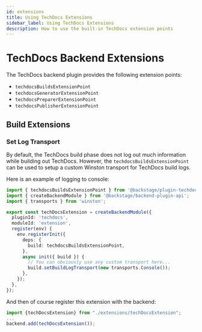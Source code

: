 ```yaml
---
id: extensions
title: Using TechDocs Extensions
sidebar_label: Using TechDocs Extensions
description: How to use the built-in TechDocs extension points
---
```


# TechDocs Backend Extensions

The TechDocs backend plugin provides the following extension points:

- `techdocsBuildsExtensionPoint`
- `techdocsGeneratorExtensionPoint`
- `techdocsPreparerExtensionPoint`
- `techdocsPublisherExtensionPoint`

## Build Extensions

### Set Log Transport

By default, the TechDocs build phase does not log out much information while building out TechDocs. However, the
`techdocsBuildsExtensionPoint` can be used to setup a custom Winston transport for TechDocs build logs.

Here is an example of logging to console:

```typescript jsx title="packages/backend/src/extensions/techDocsExtension.ts"
import { techdocsBuildsExtensionPoint } from '@backstage/plugin-techdocs-backend';
import { createBackendModule } from '@backstage/backend-plugin-api';
import { transports } from 'winston';

export const techDocsExtension = createBackendModule({
  pluginId: 'techdocs',
  moduleId: 'extension',
  register(env) {
    env.registerInit({
      deps: {
        build: techdocsBuildsExtensionPoint,
      },
      async init({ build }) {
        // You can obviously use any custom transport here...
        build.setBuildLogTransport(new transports.Console());
      },
    });
  },
});
```

And then of course register this extension with the backend:

```typescript jsx title="packages/backend/src/index.ts"
import {techDocsExtension} from "./extensions/techDocsExtension";
...
backend.add(techDocsExtension());
```
